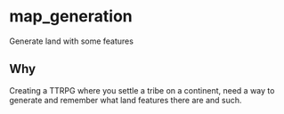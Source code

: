 # map_generation
Generate land with some features

## Why
Creating a TTRPG where you settle a tribe on a continent, need a way to generate and remember what land features there are and such.
